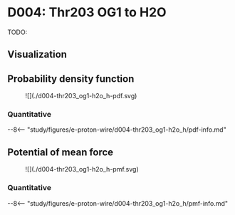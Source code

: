 # D004: Thr203 OG1 to H2O

TODO:

## Visualization

<div id="reduced-view" class="mol-container"></div>
<script>
document.addEventListener('DOMContentLoaded', (event) => {
    const viewer = molstar.Viewer.create('reduced-view', {
        layoutIsExpanded: false,
        layoutShowControls: false,
        layoutShowRemoteState: false,
        layoutShowSequence: true,
        layoutShowLog: false,
        layoutShowLeftPanel: false,
        viewportShowExpand: true,
        viewportShowSelectionMode: true,
        viewportShowAnimation: false,
        pdbProvider: 'rcsb',
    }).then(viewer => {
        // viewer.loadStructureFromUrl("/analysis/005-rogfp-glh-md/data/traj/frame_106403.pdb", "pdb");
        viewer.loadSnapshotFromUrl("/misc/002-molstar-states/reduced-example.molj", "molj");
    });
});
</script>

## Probability density function

<figure markdown>
![](./d004-thr203_og1-h2o_h-pdf.svg)
</figure>

### Quantitative

--8<-- "study/figures/e-proton-wire/d004-thr203_og1-h2o_h/pdf-info.md"

## Potential of mean force

<figure markdown>
![](./d004-thr203_og1-h2o_h-pmf.svg)
</figure>

### Quantitative

--8<-- "study/figures/e-proton-wire/d004-thr203_og1-h2o_h/pmf-info.md"
